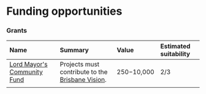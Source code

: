 # Funding opportunities

### Grants

| Name | Summary | Value | Estimated suitability |
| :--- | :--- | :--- | :--- |
| [Lord Mayor's Community Fund](https://www.brisbane.qld.gov.au/community-and-safety/grants-and-awards/community-grants/lord-mayors-community-fund) | Projects must contribute to the [Brisbane Vision](https://www.brisbane.qld.gov.au/about-council/governance-and-strategy/vision-and-strategy/brisbane-vision). | $250-$10,000 | 2/3 |
|  |  |  |  |

